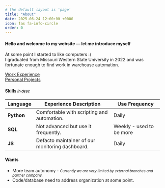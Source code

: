 ```yaml
---
# the default layout is 'page'
title: "About"
date: 2025-06-24 12:00:00 +0000
icon: fas fa-info-circle
order: 0
---
```



#### Hello and welcome to my website — let me introduce myself

At some point I started to like computers :)  
I graduated from Missouri Western State University in 2022 and was fortunate enough to find work in warehouse automation.

[Work Experience](#)  
[Personal Projects](#)

#### **Skills** <small>***in desc***</small>

| Language           | Experience Description                                               | Use Frequency |
|--------------------|----------------------------------------------------------------------|---------------|
| **Python**         | Comfortable with scripting and automation.                           | Daily         |
| **SQL**            | Not advanced but use it frequently.                                  | Weekly - used to be more   |
| **JS**             | Defacto maintainer of our monitoring dashboard.                      | Daily         | 

#### **Wants**
- More team autonomy - <small>*Currently we are very limited by external branches and partner company.*</small>
- Code/database need to address organization at some point.